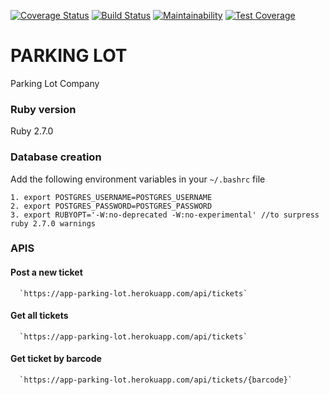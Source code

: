 [![Coverage Status](https://coveralls.io/repos/github/susanwere/parking-lot/badge.svg)](https://coveralls.io/github/susanwere/parking-lot)  [![Build Status](https://travis-ci.org/susanwere/parking-lot.svg?branch=master)](https://travis-ci.org/susanwere/parking-lot)  [![Maintainability](https://api.codeclimate.com/v1/badges/25d7c3525ac474e96289/maintainability)](https://codeclimate.com/github/susanwere/parking-lot/maintainability) [![Test Coverage](https://api.codeclimate.com/v1/badges/25d7c3525ac474e96289/test_coverage)](https://codeclimate.com/github/susanwere/parking-lot/test_coverage)

# PARKING LOT

  Parking Lot Company

### Ruby version

  Ruby 2.7.0

### Database creation

  Add the following environment variables in your `~/.bashrc` file

    1. export POSTGRES_USERNAME=POSTGRES_USERNAME
    2. export POSTGRES_PASSWORD=POSTGRES_PASSWORD
    3. export RUBYOPT='-W:no-deprecated -W:no-experimental' //to surpress ruby 2.7.0 warnings

### APIS

  #### Post a new ticket

      `https://app-parking-lot.herokuapp.com/api/tickets`

  #### Get all tickets

      `https://app-parking-lot.herokuapp.com/api/tickets`

  #### Get ticket by barcode

      `https://app-parking-lot.herokuapp.com/api/tickets/{barcode}`
 